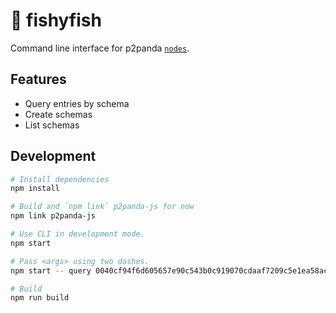 # 🐡 fishyfish

Command line interface for p2panda [`nodes`](https://github.com/p2panda/aquadoggo).

## Features

- Query entries by schema
- Create schemas
- List schemas

## Development

```bash
# Install dependencies
npm install

# Build and `npm link` p2panda-js for now
npm link p2panda-js

# Use CLI in development mode.
npm start

# Pass <args> using two dashes.
npm start -- query 0040cf94f6d605657e90c543b0c919070cdaaf7209c5e1ea58acb8f3568fa2114268dc9ac3bafe12af277d286fce7dc59b7c0c348973c4e9dacbe79485e56ac2a702 --node https://welle.liebechaos.org/ --long

# Build
npm run build
```
